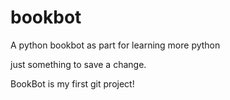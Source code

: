 # bookbot
A python bookbot as part for learning more python

just something to save a change.

BookBot is my first git project!